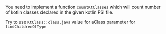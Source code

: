 
You need to implement a function `countKtClasses` which will count number of kotlin classes declared in the given kotlin PSI file.
<div class="hint">

Try to use `KtClass::class.java` value for aClass parameter for `findChildrenOfType`
</div>

